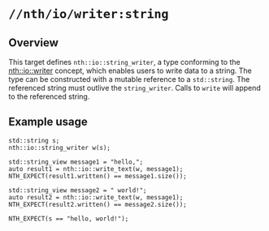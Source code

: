 # `//nth/io/writer:string`

## Overview 

This target defines `nth::io::string_writer`, a type conforming to the
[nth::io::writer](/io/writer/writer) concept, which enables users to write data to a string. The
type can be constructed with a mutable reference to a `std::string`. The referenced string must
outlive the `string_writer`. Calls to `write` will append to the referenced string.

## Example usage

```
std::string s;
nth::io::string_writer w(s);

std::string_view message1 = "hello,";
auto result1 = nth::io::write_text(w, message1);
NTH_EXPECT(result1.written() == message1.size());

std::string_view message2 = " world!";
auto result2 = nth::io::write_text(w, message1);
NTH_EXPECT(result2.written() == message2.size());

NTH_EXPECT(s == "hello, world!");
```
